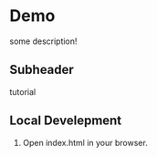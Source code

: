 # Demo 

some description!


## Subheader 

tutorial

## Local Develepment

1. Open index.html in your browser.